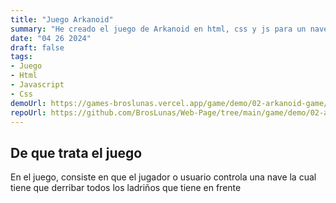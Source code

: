 ```yaml
---
title: "Juego Arkanoid"
summary: "He creado el juego de Arkanoid en html, css y js para un navegador"
date: "04 26 2024"
draft: false
tags:
- Juego
- Html
- Javascript
- Css
demoUrl: https://games-broslunas.vercel.app/game/demo/02-arkanoid-game/
repoUrl: https://github.com/BrosLunas/Web-Page/tree/main/game/demo/02-arkanoid-game
---
```


## De que trata el juego
En el juego, consiste en que el jugador o usuario controla una nave la cual tiene que derribar todos los ladriños que tiene en frente
